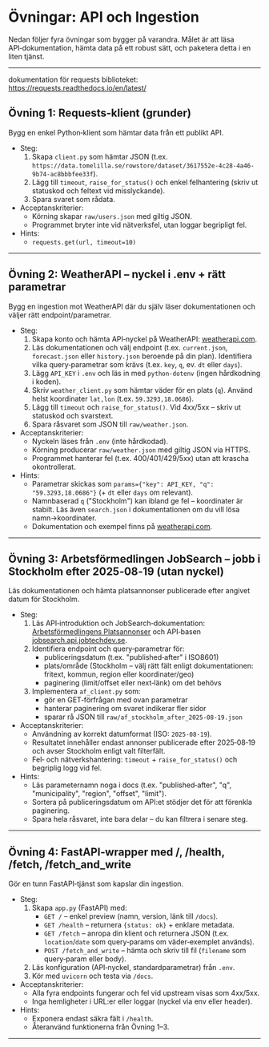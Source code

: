 # Övningar: API och Ingestion

Nedan följer fyra övningar som bygger på varandra. Målet är att läsa API‑dokumentation, hämta data på ett robust sätt, och paketera detta i en liten tjänst.

---

dokumentation för requests biblioteket: https://requests.readthedocs.io/en/latest/

## Övning 1: Requests‑klient (grunder)
Bygg en enkel Python‑klient som hämtar data från ett publikt API.

- Steg:
  1. Skapa `client.py` som hämtar JSON (t.ex. `https://data.tomelilla.se/rowstore/dataset/3617552e-4c28-4a46-9b74-ac8bbbfee33f`).
  2. Lägg till `timeout`, `raise_for_status()` och enkel felhantering (skriv ut statuskod och feltext vid misslyckande).
  3. Spara svaret som rådata.
- Acceptanskriterier:
  - Körning skapar `raw/users.json` med giltig JSON.
  - Programmet bryter inte vid nätverksfel, utan loggar begripligt fel.
- Hints:
  - `requests.get(url, timeout=10)`

---

## Övning 2: WeatherAPI – nyckel i .env + rätt parametrar
Bygg en ingestion mot WeatherAPI där du själv läser dokumentationen och väljer rätt endpoint/parametrar.

- Steg:
  1. Skapa konto och hämta API‑nyckel på WeatherAPI: [weatherapi.com](https://www.weatherapi.com/).
  2. Läs dokumentationen och välj endpoint (t.ex. `current.json`, `forecast.json` eller `history.json` beroende på din plan). Identifiera vilka query‑parametrar som krävs (t.ex. `key`, `q`, ev. `dt` eller `days`).
  3. Lägg `API_KEY` i `.env` och läs in med `python-dotenv` (ingen hårdkodning i koden).
  4. Skriv `weather_client.py` som hämtar väder för en plats (`q`). Använd helst koordinater `lat,lon` (t.ex. `59.3293,18.0686`).
  5. Lägg till `timeout` och `raise_for_status()`. Vid 4xx/5xx – skriv ut statuskod och svarstext.
  6. Spara råsvaret som JSON till `raw/weather.json`.
- Acceptanskriterier:
  - Nyckeln läses från `.env` (inte hårdkodad).
  - Körning producerar `raw/weather.json` med giltig JSON via HTTPS.
  - Programmet hanterar fel (t.ex. 400/401/429/5xx) utan att krascha okontrollerat.
- Hints:
  - Parametrar skickas som `params={"key": API_KEY, "q": "59.3293,18.0686"}` (+ `dt` eller `days` om relevant).
  - Namnbaserad `q` ("Stockholm") kan ibland ge fel – koordinater är stabilt. Läs även `search.json` i dokumentationen om du vill lösa namn→koordinater.
  - Dokumentation och exempel finns på [weatherapi.com](https://www.weatherapi.com/).

---

## Övning 3: Arbetsförmedlingen JobSearch – jobb i Stockholm efter 2025‑08‑19 (utan nyckel)
Läs dokumentationen och hämta platsannonser publicerade efter angivet datum för Stockholm.

- Steg:
  1. Läs API‑introduktion och JobSearch‑dokumentation: [Arbetsförmedlingens Platsannonser](https://data.arbetsformedlingen.se/data/platsannonser/) och API‑basen [jobsearch.api.jobtechdev.se](https://jobsearch.api.jobtechdev.se/).
  2. Identifiera endpoint och query‑parametrar för:
     - publiceringsdatum (t.ex. "published‑after" i ISO8601)
     - plats/område (Stockholm – välj rätt fält enligt dokumentationen: fritext, kommun, region eller koordinater/geo)
     - paginering (limit/offset eller next‑länk) om det behövs
  3. Implementera `af_client.py` som:
     - gör en GET‑förfrågan med ovan parametrar
     - hanterar paginering om svaret indikerar fler sidor
     - sparar rå JSON till `raw/af_stockholm_after_2025‑08‑19.json`
- Acceptanskriterier:
  - Användning av korrekt datumformat (ISO: `2025-08-19`).
  - Resultatet innehåller endast annonser publicerade efter 2025‑08‑19 och avser Stockholm enligt valt filterfält.
  - Fel‑ och nätverkshantering: `timeout` + `raise_for_status()` och begriplig logg vid fel.
- Hints:
  - Läs parameternamn noga i docs (t.ex. "published‑after", "q", "municipality", "region", "offset", "limit").
  - Sortera på publiceringsdatum om API:et stödjer det för att förenkla paginering.
  - Spara hela råsvaret, inte bara delar – du kan filtrera i senare steg.

---

## Övning 4: FastAPI‑wrapper med /, /health, /fetch, /fetch_and_write
Gör en tunn FastAPI‑tjänst som kapslar din ingestion.

- Steg:
  1. Skapa `app.py` (FastAPI) med:
     - `GET /` – enkel preview (namn, version, länk till `/docs`).
     - `GET /health` – returnera `{status: ok}` + enklare metadata.
     - `GET /fetch` – anropa din klient och returnera JSON (t.ex. `location`/`date` som query‑params om väder‑exemplet används).
     - `POST /fetch_and_write` – hämta och skriv till fil (`filename` som query‑param eller body).
  2. Läs konfiguration (API‑nyckel, standardparametrar) från `.env`.
  3. Kör med `uvicorn` och testa via `/docs`.
- Acceptanskriterier:
  - Alla fyra endpoints fungerar och fel vid upstream visas som 4xx/5xx.
  - Inga hemligheter i URL:er eller loggar (nyckel via env eller header).
- Hints:
  - Exponera endast säkra fält i `/health`.
  - Återanvänd funktionerna från Övning 1–3.

---